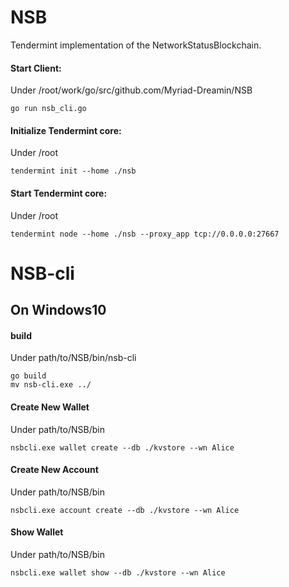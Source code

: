 # NSB

Tendermint implementation of the NetworkStatusBlockchain.

#### Start Client: 

Under /root/work/go/src/github.com/Myriad-Dreamin/NSB 

```
go run nsb_cli.go
```


#### Initialize Tendermint core:

Under /root

```
tendermint init --home ./nsb
```

#### Start Tendermint core:

Under /root

```
tendermint node --home ./nsb --proxy_app tcp://0.0.0.0:27667
```

# NSB-cli
## On Windows10
#### build
Under path/to/NSB/bin/nsb-cli
```
go build
mv nsb-cli.exe ../
```

#### Create New Wallet
Under path/to/NSB/bin
```
nsbcli.exe wallet create --db ./kvstore --wn Alice
```


#### Create New Account
Under path/to/NSB/bin
```
nsbcli.exe account create --db ./kvstore --wn Alice
```

#### Show Wallet
Under path/to/NSB/bin
```
nsbcli.exe wallet show --db ./kvstore --wn Alice
```
